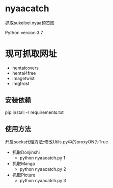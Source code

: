 # nyaacatch
抓取sukeibei.nyaa预览图

Python version:3.7

# 现可抓取网址
- hentaicovers
- hentai4free
- imagetwist
- imgfrost

## 安装依赖
pip install -r requirements.txt

## 使用方法
开启socks代理方法:修改Utils.py中的proxyON为True

- 抓取Donjinshi
  - python nyaacatch.py 1
- 抓取Manga
  - python nyaacatch.py 2
- 抓取Picture
  - python nyaacatch.py 3
